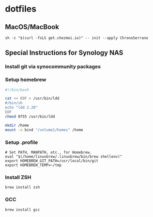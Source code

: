 # dotfiles

## MacOS/MacBook
`sh -c "$(curl -fsLS get.chezmoi.io)" -- init --apply ChronoSerrano`

## Special Instructions for Synology NAS
### Install git via synocommunity packages
### Setup homebrew
```bash
#!/bin/bash

cat << EOF > /usr/bin/ldd
#/bin/sh
echo "ldd 2.20"
EOF
chmod 0755 /usr/bin/ldd

mkdir /home
mount -o bind "/volume1/homes" /home
```

### Setup .profile
```
# Set PATH, MANPATH, etc., for Homebrew.
eval "$(/home/linuxbrew/.linuxbrew/bin/brew shellenv)"
export HOMEBREW_GIT_PATH=/usr/local/bin/git
export HOMEBREW_TEMP=~/tmp
```

### Install ZSH
`brew install zsh`

### GCC
`brew install gcc`


